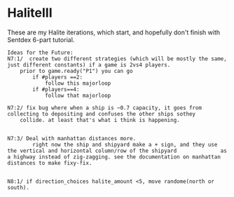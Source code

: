 # HaliteIII

These are my Halite iterations, which start, and hopefully don't finish with Sentdex 6-part tutorial.
    
    Ideas for the Future:
    N7:1/  create two different strategies (which will be mostly the same, just different constants) if a game is 2vs4 players.
        prior to game.ready("P1") you can go
            if #players ==2:
                follow this majorloop
            if #players==4:
                follow that majorloop
    
    N7:2/ fix bug where when a ship is ~0.7 capacity, it goes from collecting to depositing and confuses the other ships sothey   
        collide. at least that's what i think is happening.
        
        
    N7:3/ Deal with manhattan distances more.
            right now the ship and shipyard make a + sign, and they use the vertical and horizontal column/row of the shipyard              as a highway instead of zig-zagging. see the documentation on manhattan distances to make fixy-fix.


    N8:1/ if direction_choices halite_amount <5, move randome(north or south).
